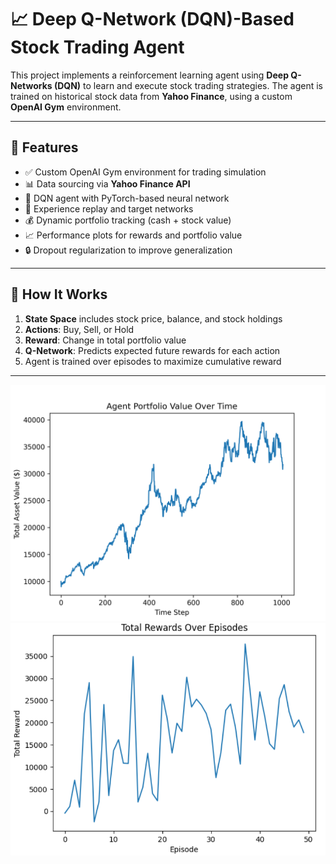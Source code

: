 # 📈 Deep Q-Network (DQN)-Based Stock Trading Agent

This project implements a reinforcement learning agent using **Deep Q-Networks (DQN)** to learn and execute stock trading strategies. The agent is trained on historical stock data from **Yahoo Finance**, using a custom **OpenAI Gym** environment.

---

## 🚀 Features

- ✅ Custom OpenAI Gym environment for trading simulation  
- 📊 Data sourcing via **Yahoo Finance API**  
- 🧠 DQN agent with PyTorch-based neural network  
- 🔄 Experience replay and target networks  
- 💰 Dynamic portfolio tracking (cash + stock value)  
- 📈 Performance plots for rewards and portfolio value  
- 🔒 Dropout regularization to improve generalization  

---

## 🧠 How It Works

1. **State Space** includes stock price, balance, and stock holdings  
2. **Actions**: Buy, Sell, or Hold  
3. **Reward**: Change in total portfolio value  
4. **Q-Network**: Predicts expected future rewards for each action  
5. Agent is trained over episodes to maximize cumulative reward

---

![Portfolio Value Over Time](portfolio_value_over_time.png)
![Rewards Over Episodes](total_rewards_over_episodes.png)

